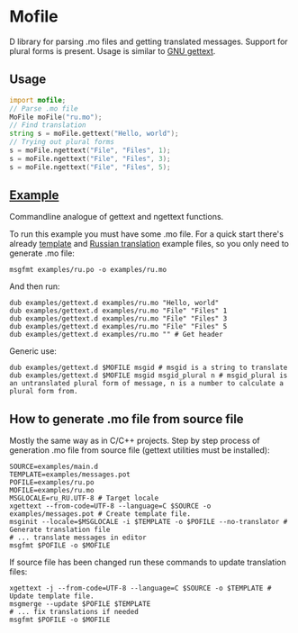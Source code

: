 # Mofile

D library for parsing .mo files and getting translated messages. Support for plural forms is present. Usage is similar to [GNU gettext](https://www.gnu.org/software/gettext/).

## Usage

```d
import mofile;
// Parse .mo file
MoFile moFile("ru.mo");
// Find translation
string s = moFile.gettext("Hello, world");
// Trying out plural forms
s = moFile.ngettext("File", "Files", 1);
s = moFile.ngettext("File", "Files", 3);
s = moFile.ngettext("File", "Files", 5);
```

## [Example](examples/gettext.d)

Commandline analogue of gettext and ngettext functions.

To run this example you must have some .mo file.
For a quick start there's already [template](examples/messages.pot) and [Russian translation](examples/ru.po) example files, so you only need to generate .mo file:

    msgfmt examples/ru.po -o examples/ru.mo

And then run:

    dub examples/gettext.d examples/ru.mo "Hello, world"
    dub examples/gettext.d examples/ru.mo "File" "Files" 1
    dub examples/gettext.d examples/ru.mo "File" "Files" 3
    dub examples/gettext.d examples/ru.mo "File" "Files" 5
    dub examples/gettext.d examples/ru.mo "" # Get header

Generic use:

    dub examples/gettext.d $MOFILE msgid # msgid is a string to translate
    dub examples/gettext.d $MOFILE msgid msgid_plural n # msgid_plural is an untranslated plural form of message, n is a number to calculate a plural form from.

## How to generate .mo file from source file

Mostly the same way as in C/C++ projects.
Step by step process of generation .mo file from source file (gettext utilities must be installed):

    SOURCE=examples/main.d
    TEMPLATE=examples/messages.pot
    POFILE=examples/ru.po
    MOFILE=examples/ru.mo
    MSGLOCALE=ru_RU.UTF-8 # Target locale
    xgettext --from-code=UTF-8 --language=C $SOURCE -o examples/messages.pot # Create template file.
    msginit --locale=$MSGLOCALE -i $TEMPLATE -o $POFILE --no-translator # Generate translation file
    # ... translate messages in editor
    msgfmt $POFILE -o $MOFILE

If source file has been changed run these commands to update translation files:

    xgettext -j --from-code=UTF-8 --language=C $SOURCE -o $TEMPLATE # Update template file.
    msgmerge --update $POFILE $TEMPLATE
    # ... fix translations if needed
    msgfmt $POFILE -o $MOFILE
